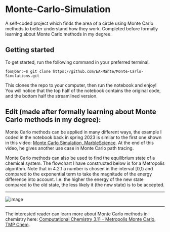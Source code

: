 # Monte-Carlo-Simulation
A self-coded project which finds the area of a circle using Monte Carlo methods to better understand how they work. Completed before formally learning about Monte Carlo methods in my degree.

## Getting started

To get started, run the following command in your preferred terminal:

```console
foo@bar:~$ git clone https://github.com/EA-Mante/Monte-Carlo-Simulations.git
```
This clones the repo to your computer, then run the notebook and enjoy! You will notice that the top half of the notebook contains the original code, and the bottom half the streamlined version.

## Edit (made after formally learning about Monte Carlo methods in my degree):

Monte Carlo methods can be applied in many different ways, the example I coded in the notebook back in spring 2023 is similar to the first one shown in this video: [Monte Carlo Simulation, MarbleScience](https://www.youtube.com/watch?v=7ESK5SaP-bc). At the end of this video, he gives another use case in Monte Carlo path tracing.

Monte Carlo methods can also be used to find the equilibrium state of a chemical system. The flowchart I have constructed below is for a Metropolis algorithm. Note that in 4.2.1 a number is chosen in the interval [0,1) and compared to the exponential term to take the magnitude of the energy difference into account. I.e. the higher the energy of the new state compared to the old state, the less likely it (the new state) is to be accepted.

***

![image](https://github.com/user-attachments/assets/3be552b2-93f5-45a0-b295-cfafbaa04300)

***

The interested reader can learn more about Monte Carlo methods in chemistry here: [Computational Chemistry 3.11 – Metropolis Monte Carlo, TMP Chem](https://www.youtube.com/watch?v=xVvUFB5Hk-g).
